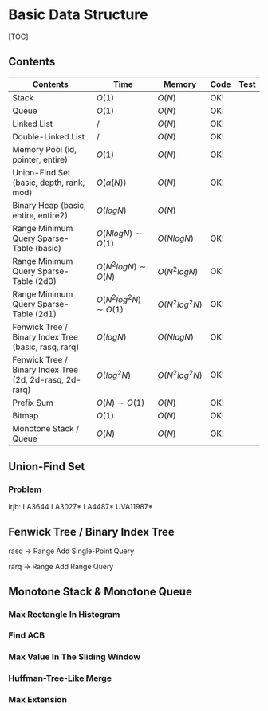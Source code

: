 # Basic Data Structure



[TOC]

## Contents

| Contents                                                | Time             | Memory         | Code | Test |
| ------------------------------------------------------- | ---------------- | -------------- | ---- | ---- |
| Stack                                                   | $O(1)$           | $O(N)$         | OK!  |      |
| Queue                                                   | $O(1)$           | $O(N)$         | OK!  |      |
| Linked List                                             | $/$              | $O(N)$         | OK!  |      |
| Double-Linked List                                      | $/$              | $O(N)$         | OK!  |      |
| Memory Pool (id, pointer, entire)                       | $O(1)$           | $O(N)$         | OK!  |      |
| Union-Find Set (basic, depth, rank, mod)                | $O(\alpha(N))$   | $O(N)$         | OK! |   |
| Binary Heap (basic, entire, entire2)                    | $O(logN)$        | $O(N)$         |      |      |
| Range Minimum Query Sparse-Table (basic)            | $O(NlogN) \sim O(1)$ | $O(NlogN)$   | OK!  |      |
| Range Minimum Query Sparse-Table (2d0) | $O(N^2logN) \sim O(N)$ | $O(N^2logN)$ | OK! | |
| Range Minimum Query Sparse-Table (2d1) | $O(N^2log^2N) \sim O(1)$ | $O(N^2log^2N)$ | OK! | |
| Fenwick Tree / Binary Index Tree (basic, rasq, rarq)    | $O(logN)$      | $O(NlogN)$     | OK!  |      |
| Fenwick Tree / Binary Index Tree (2d, 2d-rasq, 2d-rarq) | $O(log^2N)$     | $O(N^2log^2N)$ | OK!  |      |
| Prefix Sum                                              | $O(N) \sim O(1)$ | $O(N)$         | OK!  |      |
| Bitmap                                                  | $O(1)$          | $O(N)$         | OK!  |      |
| Monotone Stack / Queue                                  | $O(N)$        | $O(N)$        | OK!  |      |



## Union-Find Set 

### Problem

lrjb: LA3644 LA3027* LA4487* UVA11987* 



## Fenwick Tree / Binary Index Tree

rasq -> Range Add Single-Point Query

rarq -> Range Add Range Query



## Monotone Stack & Monotone Queue

### Max Rectangle In Histogram

### Find ACB

### Max Value In The Sliding Window

### Huffman-Tree-Like Merge

### Max Extension
